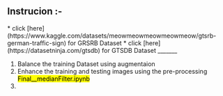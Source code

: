<h2>Instrucion :-</h2>
* click [here](https://www.kaggle.com/datasets/meowmeowmeowmeowmeow/gtsrb-german-traffic-sign) for GRSRB Dataset
* click [here](https://datasetninja.com/gtsdb) for GTSDB Dataset
_______

1. Balance the training Dataset using augmentaion
2. Enhance the training and testing images using the pre-processing <mark>Final__medianFilter.ipynb</mark>
3. 
